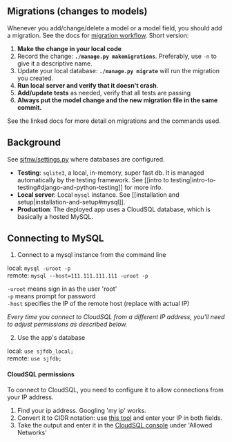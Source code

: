 ## Migrations (changes to models)

Whenever you add/change/delete a model or a model field, you should add a migration. See the docs for [migration workflow](https://docs.djangoproject.com/en/1.8/topics/migrations/#workflow). Short version:

1. **Make the change in your local code**
2. Record the change: **`./manage.py makemigrations`**. Preferably, use `-n` to give it a descriptive name.
3. Update your local database: **`./manage.py migrate`** will run the migration you created.
4. **Run local server and verify that it doesn't crash**.
5. **Add/update tests** as needed, verify that all tests are passing
6. **Always put the model change and the new migration file in the same commit.**

See the linked docs for more detail on migrations and the commands used.

## Background

See [sjfnw/settings.py](https://github.com/aisapatino/sjfnw/blob/master/sjfnw/settings.py) where databases are configured.

- **Testing**: `sqlite3`, a local, in-memory, super fast db. It is managed automatically by the testing framework. See [[intro to testing|intro-to-testing#django-and-python-testing]] for more info.
- **Local server**: Local `mysql` instance. See [[installation and setup|installation-and-setup#mysql]].
- **Production**: The deployed app uses a CloudSQL database, which is basically a hosted MySQL.

## Connecting to MySQL

1. Connect to a mysql instance from the command line

  local: `mysql -uroot -p`  
  remote: `mysql --host=111.111.111.111 -uroot -p`

  `-uroot` means sign in as the user 'root'  
  `-p` means prompt for password  
  `-host` specifies the IP of the remote host (replace with actual IP)

  _Every time you connect to CloudSQL from a different IP address, you'll need to adjust permissions as described below._

2. Use the app's database

  local: `use sjfdb_local;`  
  remote: `use sjfdb;`

#### CloudSQL permissions

To connect to CloudSQL, you need to configure it to allow connections from your IP address.

1. Find your ip address. Googling 'my ip' works.
2. Convert it to CIDR notation: use [this tool](http://www.ipaddressguide.com/cidr#range) and enter your IP in both fields.
3. Take the output and enter it in the [CloudSQL console](https://console.developers.google.com/project/1038977021851/sql/instances/sjf/access-control/authorization) under 'Allowed Networks'
